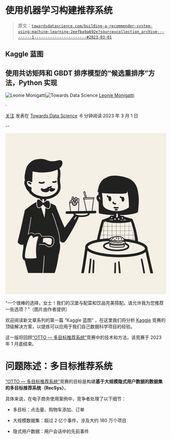 # 使用机器学习构建推荐系统

> 原文：[`towardsdatascience.com/building-a-recommender-system-using-machine-learning-2eefba9a692e?source=collection_archive---------1-----------------------#2023-03-01`](https://towardsdatascience.com/building-a-recommender-system-using-machine-learning-2eefba9a692e?source=collection_archive---------1-----------------------#2023-03-01)

## Kaggle 蓝图

## 使用共访矩阵和 GBDT 排序模型的“候选重排序”方法，Python 实现

[](https://medium.com/@iamleonie?source=post_page-----2eefba9a692e--------------------------------)![Leonie Monigatti](https://medium.com/@iamleonie?source=post_page-----2eefba9a692e--------------------------------)[](https://towardsdatascience.com/?source=post_page-----2eefba9a692e--------------------------------)![Towards Data Science](https://towardsdatascience.com/?source=post_page-----2eefba9a692e--------------------------------) [Leonie Monigatti](https://medium.com/@iamleonie?source=post_page-----2eefba9a692e--------------------------------)

·

[关注](https://medium.com/m/signin?actionUrl=https%3A%2F%2Fmedium.com%2F_%2Fsubscribe%2Fuser%2F3a38da70d8dc&operation=register&redirect=https%3A%2F%2Ftowardsdatascience.com%2Fbuilding-a-recommender-system-using-machine-learning-2eefba9a692e&user=Leonie+Monigatti&userId=3a38da70d8dc&source=post_page-3a38da70d8dc----2eefba9a692e---------------------post_header-----------) 发表在 [Towards Data Science](https://towardsdatascience.com/?source=post_page-----2eefba9a692e--------------------------------) ·6 分钟阅读·2023 年 3 月 1 日[](https://medium.com/m/signin?actionUrl=https%3A%2F%2Fmedium.com%2F_%2Fvote%2Ftowards-data-science%2F2eefba9a692e&operation=register&redirect=https%3A%2F%2Ftowardsdatascience.com%2Fbuilding-a-recommender-system-using-machine-learning-2eefba9a692e&user=Leonie+Monigatti&userId=3a38da70d8dc&source=-----2eefba9a692e---------------------clap_footer-----------)

--

[](https://medium.com/m/signin?actionUrl=https%3A%2F%2Fmedium.com%2F_%2Fbookmark%2Fp%2F2eefba9a692e&operation=register&redirect=https%3A%2F%2Ftowardsdatascience.com%2Fbuilding-a-recommender-system-using-machine-learning-2eefba9a692e&source=-----2eefba9a692e---------------------bookmark_footer-----------)![](img/812a9ad1d2c667c59f32b0b97872a32d.png)

“一个很棒的选择，女士！我们的汉堡与配菜和饮品完美搭配。请允许我为您推荐一些选项？”（图片由作者提供）

欢迎阅读新文章系列的第一篇 “Kaggle 蓝图” ，在这里我们将分析 [Kaggle](https://www.kaggle.com/) 竞赛的顶级解决方案，以提炼可以应用于我们自己数据科学项目的经验。

这一版将回顾[“OTTO — 多目标推荐系统”](https://www.kaggle.com/competitions/otto-recommender-system/)竞赛中的技术和方法，该竞赛于 2023 年 1 月底结束。

# 问题陈述：多目标推荐系统

[“OTTO — 多目标推荐系统”](https://www.kaggle.com/competitions/otto-recommender-system/)竞赛的目标是构建**基于大规模隐式用户数据的数据集的多目标推荐系统（RecSys）**。

具体来说，在电子商务使用案例中，竞争者处理了以下细节：

+   多目标：点击量、购物车添加、订单

+   大规模数据集：超过 2 亿个事件，涉及大约 180 万个项目

+   隐式用户数据：用户会话中的先前事件
